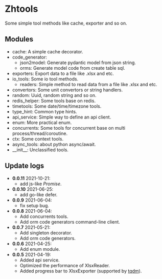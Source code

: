 # Zhtools
Some simple tool methods like cache, exporter and so on.


## Modules
- cache: A simple cache decorator.
- code_generator: 
  - json2model: Generate pydantic model from json string.
  - orms: Generate model code from create table sql.
- exporters: Export data to a file like .xlsx and etc.
- io_tools: Some io tool methods.
  - readers: Simple method to read data from a file like .xlsx and etc.
- convertors: Some unit convertors or string handlers.
- random: Uuid, random string and so on.
- redis_helper: Some tools base on redis.
- timetools: Some date/time/timezone tools.
- type_hint: Common type hints.
- api_service: Simple way to define an api client.
- enum: More practical enum.
- concurrents: Some tools for concurrent base on multi process/thread/coroutine.
- ctx: Some context tools.
- async_tools: about python async/await.
- \_\_init\_\_: Unclassified tools.


## Update logs
- **0.0.11** 2021-10-21:
  - add js-like *Promise*.
- **0.0.10** 2021-06-25:
  - add go-like defer.
- **0.0.9** 2021-06-04:
  - fix setup bug.
- **0.0.8** 2021-06-04:
  - Add concurrents tools.
  - Add orm code generators command-line client.
- **0.0.7** 2021-05-21:
  - Add singleton decorator.
  - Add orm code generators.
- **0.0.6** 2021-04-25:
  - Add enum module.
- **0.0.5** 2021-04-19: 
  - Added api service.
  - Optimized the performance of XlsxReader.
  - Added progress bar to XlsxExporter (supported by [tqdm](https://github.com/tqdm/tqdm)).
